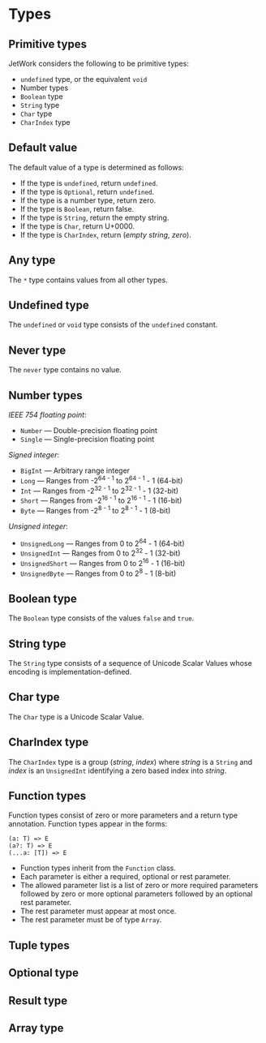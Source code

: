 # Types

## Primitive types

JetWork considers the following to be primitive types:

* `undefined` type, or the equivalent `void`
* Number types
* `Boolean` type
* `String` type
* `Char` type
* `CharIndex` type

## Default value

The default value of a type is determined as follows:

* If the type is `undefined`, return `undefined`.
* If the type is `Optional`, return `undefined`.
* If the type is a number type, return zero.
* If the type is `Boolean`, return false.
* If the type is `String`, return the empty string.
* If the type is `Char`, return U+0000.
* If the type is `CharIndex`, return (*empty string*, *zero*).

## Any type

The `*` type contains values from all other types.

## Undefined type

The `undefined` or `void` type consists of the `undefined` constant.

## Never type

The `never` type contains no value.

## Number types

*IEEE 754 floating point*:

* `Number` — Double-precision floating point
* `Single` — Single-precision floating point

*Signed integer*:

* `BigInt` — Arbitrary range integer
* `Long` — Ranges from -2<sup>64 - 1</sup> to 2<sup>64 - 1</sup> - 1 (64-bit)
* `Int` — Ranges from -2<sup>32 - 1</sup> to 2<sup>32 - 1</sup> - 1 (32-bit)
* `Short` — Ranges from -2<sup>16 - 1</sup> to 2<sup>16 - 1</sup> - 1 (16-bit)
* `Byte` — Ranges from -2<sup>8 - 1</sup> to 2<sup>8 - 1</sup> - 1 (8-bit)

*Unsigned integer*:

* `UnsignedLong` — Ranges from 0 to 2<sup>64</sup> - 1 (64-bit)
* `UnsignedInt` — Ranges from 0 to 2<sup>32</sup> - 1 (32-bit)
* `UnsignedShort` — Ranges from 0 to 2<sup>16</sup> - 1 (16-bit)
* `UnsignedByte` — Ranges from 0 to 2<sup>8</sup> - 1 (8-bit)

## Boolean type

The `Boolean` type consists of the values `false` and `true`.

## String type

The `String` type consists of a sequence of Unicode Scalar Values whose encoding is implementation-defined.

## Char type

The `Char` type is a Unicode Scalar Value.

## CharIndex type

The `CharIndex` type is a group (*string*, *index*) where *string* is a `String` and *index* is an `UnsignedInt` identifying a zero based index into *string*.

## Function types

Function types consist of zero or more parameters and a return type annotation. Function types appear in the forms:

```
(a: T) => E
(a?: T) => E
(...a: [T]) => E
```

* Function types inherit from the `Function` class.
* Each parameter is either a required, optional or rest parameter.
* The allowed parameter list is a list of zero or more required parameters followed by zero or more optional parameters followed by an optional rest parameter.
* The rest parameter must appear at most once.
* The rest parameter must be of type `Array`.

## Tuple types

## Optional type

## Result type

## Array type